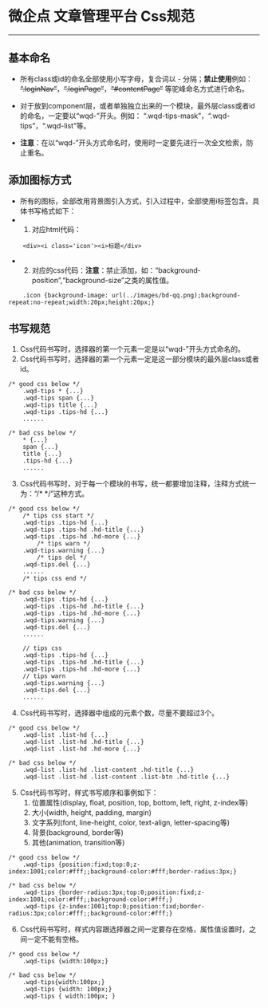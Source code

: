 # 微企点 文章管理平台 Css规范 #
------------------------------
<!-- [TOC] -->

## 基本命名
- 所有class或id的命名全部使用小写字母，复合词以 - 分隔；**禁止使用**例如： ~~“.loginNav”~~，~~“.loginPage”~~，~~“#contentPage”~~ 等驼峰命名方式进行命名。

- 对于放到component层，或者单独独立出来的一个模块，最外层class或者id的命名，一定要以“wqd-”开头。例如： “.wqd-tips-mask”，“.wqd-tips”，“.wqd-list”等。

- **注意**：在以“wqd-”开头方式命名时，使用时一定要先进行一次全文检索，防止重名。

## 添加图标方式
- 所有的图标，全部改用背景图引入方式，引入过程中，全部使用i标签包含。具体书写格式如下：
-   1. 对应html代码：
```
    <div><i class='icon'><i>标题</div>
```
-   2. 对应的css代码：**注意**：禁止添加，如：“background-position”,“background-size”之类的属性值。
```
    .icon {background-image: url(../images/bd-qq.png);background-repeat:no-repeat;width:20px;height:20px;}
```


## 书写规范
1. Css代码书写时，选择器的第一个元素一定是以“wqd-”开头方式命名的。
2. Css代码书写时，选择器的第一个元素一定是这一部分模块的最外层class或者id。
```
/* good css below */
    .wqd-tips * {...}
    .wqd-tips span {...}
    .wqd-tips title {...}
    .wqd-tips .tips-hd {...}
    ......
    
/* bad css below */
    * {...}
    span {...}
    title {...}
    .tips-hd {...}
    ......
```
3. Css代码书写时，对于每一个模块的书写，统一都要增加注释，注释方式统一为：“/* */”这种方式。
```
/* good css below */
    /* tips css start */
    .wqd-tips .tips-hd {...}
    .wqd-tips .tips-hd .hd-title {...}
    .wqd-tips .tips-hd .hd-more {...}
        /* tips warn */
    .wqd-tips.warning {...}
        /* tips del */
    .wqd-tips.del {...}
    ......
    /* tips css end */
    
/* bad css below */
    .wqd-tips .tips-hd {...}
    .wqd-tips .tips-hd .hd-title {...}
    .wqd-tips .tips-hd .hd-more {...}
    .wqd-tips.warning {...}
    .wqd-tips.del {...}
    ......

    // tips css
    .wqd-tips .tips-hd {...}
    .wqd-tips .tips-hd .hd-title {...}
    .wqd-tips .tips-hd .hd-more {...}
    // tips warn
    .wqd-tips.warning {...}
    .wqd-tips.del {...}
    ......
```
4. Css代码书写时，选择器中组成的元素个数，尽量不要超过3个。
```
/* good css below */
    .wqd-list .list-hd {...}
    .wqd-list .list-hd .hd-title {...}
    .wqd-list .list-hd .hd-more {...}

/* bad css below */
    .wqd-list .list-hd .list-content .hd-title {...}
    .wqd-list .list-hd .list-content .list-btn .hd-title {...}
```
5. Css代码书写时，样式书写顺序和事例如下：
    1. 位置属性(display, float, position, top, bottom, left, right, z-index等)
    2. 大小(width, height, padding, margin)
    3. 文字系列(font, line-height, color, text-align, letter-spacing等)
    4. 背景(background, border等)
    5. 其他(animation, transition等) 
```
/* good css below */
    .wqd-tips {position:fixd;top:0;z-index:1001;color:#fff;;background-color:#fff;border-radius:3px;}

/* bad css below */
    .wqd-tips {border-radius:3px;top:0;position:fixd;z-index:1001;color:#fff;;background-color:#fff;}
    .wqd-tips {z-index:1001;top:0;position:fixd;border-radius:3px;color:#fff;;background-color:#fff;}
```
6. Css代码书写时，样式内容跟选择器之间一定要存在空格，属性值设置时，之间一定不能有空格。
```
/* good css below */
    .wqd-tips {width:100px;}

/* bad css below */
    .wqd-tips{width:100px;}
    .wqd-tips {width: 100px;}
    .wqd-tips { width:100px; }
```




